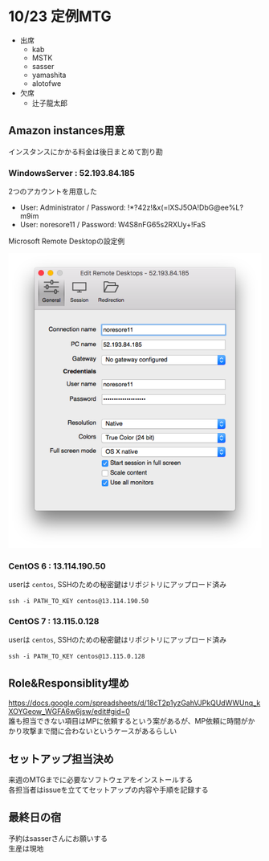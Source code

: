 # 10/23 定例MTG

* 出席
  - kab
  - MSTK
  - sasser
  - yamashita
  - alotofwe
* 欠席
  - 辻子龍太郎

## Amazon instances用意

インスタンスにかかる料金は後日まとめて割り勘

### WindowsServer : 52.193.84.185

2つのアカウントを用意した

* User: Administrator / Password: !*?42z!&x(=lXSJ5OA!DbG@ee%L?m9im
* User: noresore11 / Password: W4S8nFG65s2RXUy+!FaS<Paste>

Microsoft Remote Desktopの設定例

![image1.png](https://github.com/suzupy/noresore11/blob/master/minutes/images/1023_1.png)

### CentOS 6 : 13.114.190.50

userは `centos`, SSHのための秘密鍵はリポジトリにアップロード済み

`ssh -i PATH_TO_KEY centos@13.114.190.50`

### CentOS 7 : 13.115.0.128

userは `centos`, SSHのための秘密鍵はリポジトリにアップロード済み

`ssh -i PATH_TO_KEY centos@13.115.0.128`

## Role&Responsiblity埋め

https://docs.google.com/spreadsheets/d/18cT2p1yzGahVJPkQUdWWUnq_kXOYGeow_WGFA6w6jsw/edit#gid=0  
誰も担当できない項目はMPに依頼するという案があるが、MP依頼に時間がかかり攻撃まで間に合わないというケースがあるらしい

## セットアップ担当決め

来週のMTGまでに必要なソフトウェアをインストールする  
各担当者はissueを立ててセットアップの内容や手順を記録する

## 最終日の宿

予約はsasserさんにお願いする  
生産は現地
